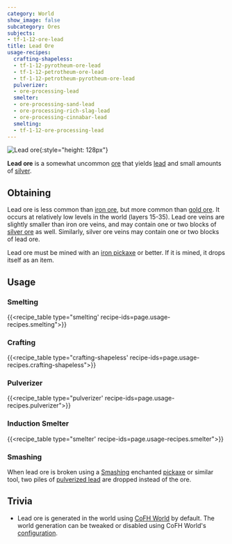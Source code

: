 ```yaml
---
category: World
show_image: false
subcategory: Ores
subjects:
- tf-1-12-ore-lead
title: Lead Ore
usage-recipes:
  crafting-shapeless:
  - tf-1-12-pyrotheum-ore-lead
  - tf-1-12-petrotheum-ore-lead
  - tf-1-12-petrotheum-pyrotheum-ore-lead
  pulverizer:
  - ore-processing-lead
  smelter:
  - ore-processing-sand-lead
  - ore-processing-rich-slag-lead
  - ore-processing-cinnabar-lead
  smelting:
  - tf-1-12-ore-processing-lead
---
```


![Lead ore](/images/docs/1.12/thermal-foundation/ore-lead.png){:style="height: 128px"}


**Lead ore** is a somewhat uncommon [ore](https://minecraft.gamepedia.com/Ore)
that yields [lead](../lead-ingot/) and small amounts of
[silver](../silver-ingot/).


Obtaining
---------

Lead ore is less common than [iron
ore](https://minecraft.gamepedia.com/Iron_Ore), but more common than [gold
ore](https://minecraft.gamepedia.com/Gold_Ore). It occurs at relatively low
levels in the world (layers 15-35). Lead ore veins are slightly smaller than
iron ore veins, and may contain one or two blocks of [silver
ore](../silver-ore/) as well. Similarly, silver ore veins may contain one or
two blocks of lead ore.

Lead ore must be mined with an [iron
pickaxe](https://minecraft.gamepedia.com/Pickaxe) or better. If it is mined, it
drops itself as an item.


Usage
-----

### Smelting
{{<recipe_table type="smelting' recipe-ids=page.usage-recipes.smelting">}}

### Crafting
{{<recipe_table type="crafting-shapeless' recipe-ids=page.usage-recipes.crafting-shapeless">}}

### Pulverizer
{{<recipe_table type="pulverizer' recipe-ids=page.usage-recipes.pulverizer">}}

### Induction Smelter
{{<recipe_table type="smelter' recipe-ids=page.usage-recipes.smelter">}}

### Smashing
When lead ore is broken using a [Smashing](../../cofh-core/smashing/) enchanted
[pickaxe](https://minecraft.gamepedia.com/Pickaxe) or similar tool, two piles of
[pulverized lead](../pulverized-lead/) are dropped instead
of the ore.


Trivia
------

* Lead ore is generated in the world using [CoFH World](../../cofh-world/) by
  default. The world generation can be tweaked or disabled using CoFH World's
  [configuration](../../cofh-world/world-generator-configuration/).
